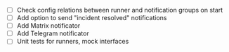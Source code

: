 - [ ] Check config relations between runner and notification groups on start
- [ ] Add option to send "incident resolved" notifications
- [ ] Add Matrix notificator
- [ ] Add Telegram notificator
- [ ] Unit tests for runners, mock interfaces